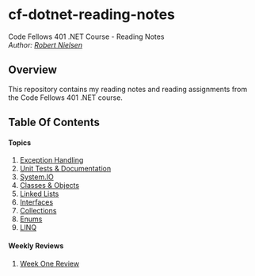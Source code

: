 # cf-dotnet-reading-notes
Code Fellows 401 .NET Course - Reading Notes  
_Author: [Robert Nielsen](https://github.com/robertjnielsen)_

## Overview
This repository contains my reading notes and reading assignments from the Code Fellows 401 .NET course.

## Table Of Contents

#### Topics
1. [Exception Handling](exception-handling.md)
2. [Unit Tests & Documentation](unit-tests-and-documentation.md)
3. [System.IO](system-io.md)
4. [Classes & Objects](classes-and-objects.md)
5. [Linked Lists](linked-lists.md)
6. [Interfaces](interfaces.md)
7. [Collections](collections.md)
8. [Enums](enums.md)
9. [LINQ](linq.md)

#### Weekly Reviews
1. [Week One Review](week-one-review.md)
